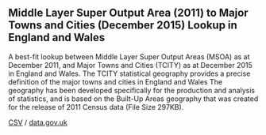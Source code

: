 ## Middle Layer Super Output Area (2011) to Major Towns and Cities (December 2015) Lookup in England and Wales

A best-fit lookup between Middle Layer Super Output Areas (MSOA) as at December 2011, and Major Towns and Cities (TCITY) as at December 2015 in England and Wales. The TCITY statistical geography provides a precise definition of the major towns and cities in England and Wales The geography has been developed specifically for the production and analysis of statistics, and is based on the Built-Up Areas geography that was created for the release of 2011 Census data (File Size 297KB).

[CSV](../csv/187.csv) / [data.gov.uk](https://data.gov.uk/dataset/152f7f6b-54c2-41d3-a6c0-eda4f0cf0bfe/middle-layer-super-output-area-2011-to-major-towns-and-cities-december-2015-lookup-in-england-and-wales)

